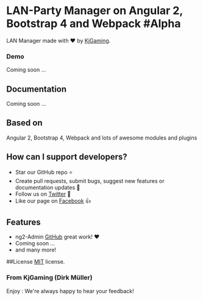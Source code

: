 # LAN-Party Manager on Angular 2, Bootstrap 4 and Webpack #Alpha

LAN Manager made with :heart:  by [KjGaming](http://kjgaming.de/).
### Demo
Coming soon ...

## Documentation
Coming soon ...

## Based on
Angular 2, Bootstrap 4, Webpack and lots of awesome modules and plugins

## How can I support developers?
- Star our GitHub repo :star:
- Create pull requests, submit bugs, suggest new features or documentation updates :wrench:
- Follow us on [Twitter](https://twitter.com/KjGamingg) :feet:
- Like our page on [Facebook](https://www.facebook.com/KjGaming.LANParty.Filderstadt/) :thumbsup:

## Features

* ng2-Admin [GitHub](https://github.com/akveo/ng2-admin) great work! :heart:
* Coming soon ...
* and many more!

##License
[MIT](LICENSE.txt) license.

### From KjGaming (Dirk Müller)

Enjoy :
We're always happy to hear your feedback!
